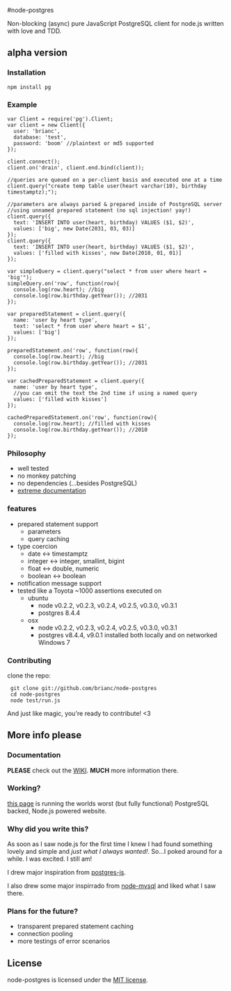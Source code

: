 #node-postgres

Non-blocking (async) pure JavaScript PostgreSQL client for node.js written
with love and TDD.

## alpha version

### Installation

    npm install pg

### Example

    var Client = require('pg').Client;
    var client = new Client({
      user: 'brianc',
      database: 'test',
      password: 'boom' //plaintext or md5 supported
    });
    
    client.connect();
    client.on('drain', client.end.bind(client));

    //queries are queued on a per-client basis and executed one at a time
    client.query("create temp table user(heart varchar(10), birthday timestamptz);");
    
    //parameters are always parsed & prepared inside of PostgreSQL server
    //using unnamed prepared statement (no sql injection! yay!)
    client.query({
      text: 'INSERT INTO user(heart, birthday) VALUES ($1, $2)',
      values: ['big', new Date(2031, 03, 03)]
    });
    client.query({
      text: 'INSERT INTO user(heart, birthday) VALUES ($1, $2)',
      values: ['filled with kisses', new Date(2010, 01, 01)]
    });
    
    var simpleQuery = client.query("select * from user where heart = 'big'");
    simpleQuery.on('row', function(row){
      console.log(row.heart); //big
      console.log(row.birthday.getYear()); //2031
    });
    
    var preparedStatement = client.query({
      name: 'user by heart type',
      text: 'select * from user where heart = $1',
      values: ['big']
    });

    preparedStatement.on('row', function(row){
      console.log(row.heart); //big
      console.log(row.birthday.getYear()); //2031
    });

    var cachedPreparedStatement = client.query({
      name: 'user by heart type',
      //you can omit the text the 2nd time if using a named query
      values: ['filled with kisses']
    });

    cachedPreparedStatement.on('row', function(row){
      console.log(row.heart); //filled with kisses
      console.log(row.birthday.getYear()); //2010
    });

### Philosophy

* well tested
* no monkey patching
* no dependencies (...besides PostgreSQL)
* [extreme documentation](http://github.com/brianc/node-postgres/wiki)

### features

- prepared statement support
  - parameters
  - query caching
- type coercion
  - date <-> timestamptz
  - integer <-> integer, smallint, bigint
  - float <-> double, numeric
  - boolean <-> boolean
- notification message support
- tested like a Toyota
  ~1000 assertions executed on
    - ubuntu
      - node v0.2.2, v0.2.3, v0.2.4, v0.2.5, v0.3.0, v0.3.1
      - postgres 8.4.4
    - osx
      - node v0.2.2, v0.2.3, v0.2.4, v0.2.5, v0.3.0, v0.3.1
      - postgres v8.4.4, v9.0.1 installed both locally and on networked Windows 7

### Contributing

clone the repo:

     git clone git://github.com/brianc/node-postgres
     cd node-postgres
     node test/run.js

And just like magic, you're ready to contribute! <3

## More info please

### Documentation

__PLEASE__ check out the [WIKI](node-postgres/wiki).  __MUCH__ more information there.

### Working?

[this page](http://www.explodemy.com) is running the worlds worst (but fully functional) PostgreSQL backed, Node.js powered website.

### Why did you write this?

As soon as I saw node.js for the first time I knew I had found
something lovely and simple and _just what I always wanted!_.  So...I
poked around for a while.  I was excited.  I still am!

I drew major inspiration from [postgres-js](http://github.com/creationix/postgres-js).

I also drew some major inspirrado from
[node-mysql](http://github.com/felixge/node-mysql) and liked what I
saw there.

### Plans for the future?

- transparent prepared statement caching
- connection pooling
- more testings of error scenarios

## License

node-postgres is licensed under the [MIT license](node-postgres/blob/master/License).
